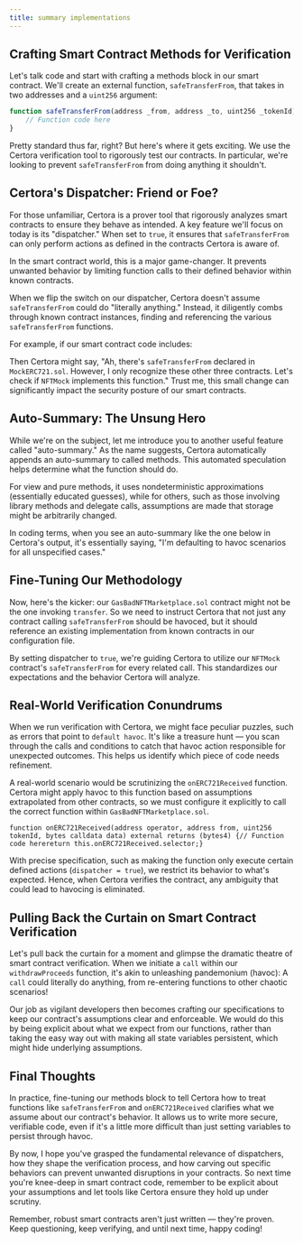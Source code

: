 ```yaml
---
title: summary implementations
---
```


## Crafting Smart Contract Methods for Verification

Let's talk code and start with crafting a methods block in our smart contract. We'll create an external function, `safeTransferFrom`, that takes in two addresses and a `uint256` argument:

```js
function safeTransferFrom(address _from, address _to, uint256 _tokenId) external {
    // Function code here
}
```

Pretty standard thus far, right? But here's where it gets exciting. We use the Certora verification tool to rigorously test our contracts. In particular, we're looking to prevent `safeTransferFrom` from doing anything it shouldn't.

## Certora's Dispatcher: Friend or Foe?

For those unfamiliar, Certora is a prover tool that rigorously analyzes smart contracts to ensure they behave as intended. A key feature we'll focus on today is its "dispatcher." When set to `true`, it ensures that `safeTransferFrom` can only perform actions as defined in the contracts Certora is aware of.

In the smart contract world, this is a major game-changer. It prevents unwanted behavior by limiting function calls to their defined behavior within known contracts.

When we flip the switch on our dispatcher, Certora doesn't assume `safeTransferFrom` could do "literally anything." Instead, it diligently combs through known contract instances, finding and referencing the various `safeTransferFrom` functions.

For example, if our smart contract code includes:

Then Certora might say, "Ah, there's `safeTransferFrom` declared in `MockERC721.sol`. However, I only recognize these other three contracts. Let's check if `NFTMock` implements this function." Trust me, this small change can significantly impact the security posture of our smart contracts.

## Auto-Summary: The Unsung Hero

While we're on the subject, let me introduce you to another useful feature called "auto-summary." As the name suggests, Certora automatically appends an auto-summary to called methods. This automated speculation helps determine what the function should do.

For view and pure methods, it uses nondeterministic approximations (essentially educated guesses), while for others, such as those involving library methods and delegate calls, assumptions are made that storage might be arbitrarily changed.

In coding terms, when you see an auto-summary like the one below in Certora's output, it's essentially saying, "I'm defaulting to havoc scenarios for all unspecified cases."

## Fine-Tuning Our Methodology

Now, here's the kicker: our `GasBadNFTMarketplace.sol` contract might not be the one invoking `transfer`. So we need to instruct Certora that not just any contract calling `safeTransferFrom` should be havoced, but it should reference an existing implementation from known contracts in our configuration file.

By setting dispatcher to `true`, we're guiding Certora to utilize our `NFTMock` contract's `safeTransferFrom` for every related call. This standardizes our expectations and the behavior Certora will analyze.

## Real-World Verification Conundrums

When we run verification with Certora, we might face peculiar puzzles, such as errors that point to `default havoc`. It's like a treasure hunt — you scan through the calls and conditions to catch that havoc action responsible for unexpected outcomes. This helps us identify which piece of code needs refinement.

A real-world scenario would be scrutinizing the `onERC721Received` function. Certora might apply havoc to this function based on assumptions extrapolated from other contracts, so we must configure it explicitly to call the correct function within `GasBadNFTMarketplace.sol`.

```solidity
function onERC721Received(address operator, address from, uint256 tokenId, bytes calldata data) external returns (bytes4) {// Function code herereturn this.onERC721Received.selector;}
```

With precise specification, such as making the function only execute certain defined actions (`dispatcher = true`), we restrict its behavior to what's expected. Hence, when Certora verifies the contract, any ambiguity that could lead to havocing is eliminated.

## Pulling Back the Curtain on Smart Contract Verification

Let's pull back the curtain for a moment and glimpse the dramatic theatre of smart contract verification. When we initiate a `call` within our `withdrawProceeds` function, it's akin to unleashing pandemonium (havoc): A `call` could literally do anything, from re-entering functions to other chaotic scenarios!

Our job as vigilant developers then becomes crafting our specifications to keep our contract's assumptions clear and enforceable. We would do this by being explicit about what we expect from our functions, rather than taking the easy way out with making all state variables persistent, which might hide underlying assumptions.

## Final Thoughts

In practice, fine-tuning our methods block to tell Certora how to treat functions like `safeTransferFrom` and `onERC721Received` clarifies what we assume about our contract's behavior. It allows us to write more secure, verifiable code, even if it's a little more difficult than just setting variables to persist through havoc.

By now, I hope you've grasped the fundamental relevance of dispatchers, how they shape the verification process, and how carving out specific behaviors can prevent unwanted disruptions in your contracts. So next time you're knee-deep in smart contract code, remember to be explicit about your assumptions and let tools like Certora ensure they hold up under scrutiny.

Remember, robust smart contracts aren't just written — they're proven. Keep questioning, keep verifying, and until next time, happy coding!
